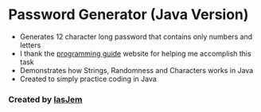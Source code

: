 # Password Generator (Java Version)

* Generates 12 character long password that contains only numbers and letters
* I thank the [programming guide](http://programming.guide/java/generate-random-character.html) website for helping me accomplish this task
* Demonstrates how Strings, Randomness and Characters works in Java
* Created to simply practice coding in Java 

### Created by [IasJem](https://github.com/iasjem)
